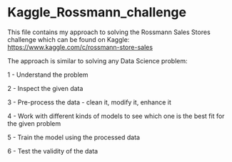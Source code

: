 # Kaggle_Rossmann_challenge
This file contains my approach to solving the Rossmann Sales Stores challenge which can be found on Kaggle: https://www.kaggle.com/c/rossmann-store-sales

The approach is similar to solving any Data Science problem: 

1 - Understand the problem 

2 - Inspect the given data 

3 - Pre-process the data - clean it, modify it, enhance it 

4 - Work with different kinds of models to see which one is the best fit for the given problem 

5 - Train the model using the processed data 

6 - Test the validity of the data
